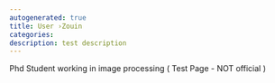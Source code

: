 ```yaml
---
autogenerated: true
title: User ›Zouin
categories: 
description: test description
---
```


Phd Student working in image processing ( Test Page - NOT official )
